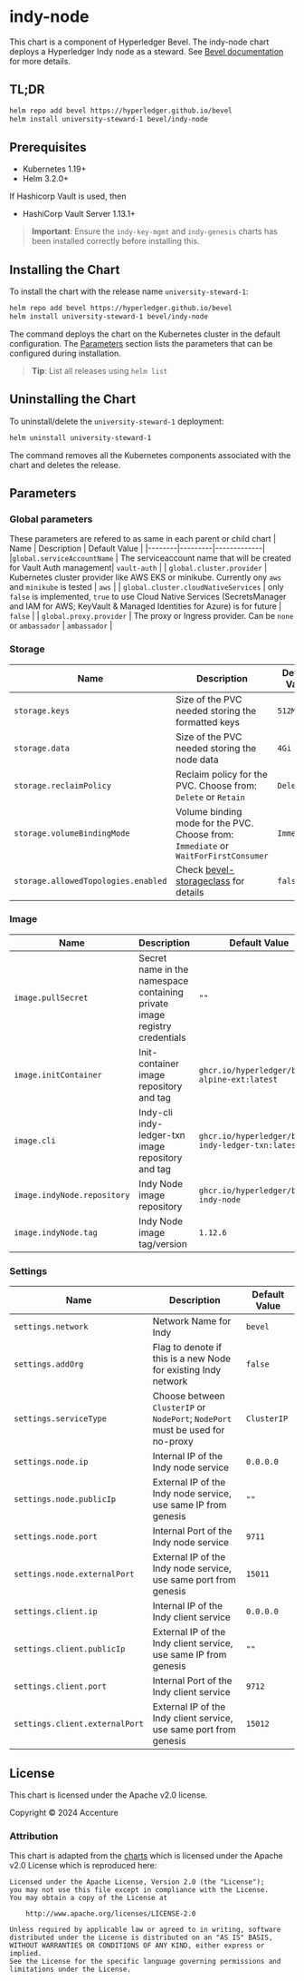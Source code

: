 [//]: # (##############################################################################################)
[//]: # (Copyright Accenture. All Rights Reserved.)
[//]: # (SPDX-License-Identifier: Apache-2.0)
[//]: # (##############################################################################################)

# indy-node

This chart is a component of Hyperledger Bevel. The indy-node chart deploys a Hyperledger Indy node as a steward. See [Bevel documentation](https://hyperledger-bevel.readthedocs.io/en/latest/) for more details.

## TL;DR

```bash
helm repo add bevel https://hyperledger.github.io/bevel
helm install university-steward-1 bevel/indy-node
```

## Prerequisites

- Kubernetes 1.19+
- Helm 3.2.0+

If Hashicorp Vault is used, then
- HashiCorp Vault Server 1.13.1+

> **Important**: Ensure the `indy-key-mgmt` and `indy-genesis` charts has been installed correctly before installing this.

## Installing the Chart

To install the chart with the release name `university-steward-1`:

```bash
helm repo add bevel https://hyperledger.github.io/bevel
helm install university-steward-1 bevel/indy-node
```

The command deploys the chart on the Kubernetes cluster in the default configuration. The [Parameters](#parameters) section lists the parameters that can be configured during installation.

> **Tip**: List all releases using `helm list`

## Uninstalling the Chart

To uninstall/delete the `university-steward-1` deployment:

```bash
helm uninstall university-steward-1
```

The command removes all the Kubernetes components associated with the chart and deletes the release.

## Parameters
### Global parameters
These parameters are refered to as same in each parent or child chart
| Name   | Description  | Default Value |
|--------|---------|-------------|
|`global.serviceAccountName` | The serviceaccount name that will be created for Vault Auth management| `vault-auth` |
| `global.cluster.provider` | Kubernetes cluster provider like AWS EKS or minikube. Currently ony `aws` and `minikube` is tested | `aws` |
| `global.cluster.cloudNativeServices` | only `false` is implemented, `true` to use Cloud Native Services (SecretsManager and IAM for AWS; KeyVault & Managed Identities for Azure) is for future  | `false`  |
| `global.proxy.provider` | The proxy or Ingress provider. Can be `none` or `ambassador` | `ambassador` |

### Storage

| Name   | Description  | Default Value |
|--------|---------|-------------|
| `storage.keys` | Size of the PVC needed storing the formatted keys  | `512Mi` |
| `storage.data` | Size of the PVC needed storing the node data  | `4Gi` |
| `storage.reclaimPolicy` | Reclaim policy for the PVC. Choose from: `Delete` or `Retain` | `Delete` |
| `storage.volumeBindingMode` | Volume binding mode for the PVC. Choose from: `Immediate` or `WaitForFirstConsumer` | `Immediate` |
| `storage.allowedTopologies.enabled` | Check [bevel-storageclass](../../../shared/charts/bevel-storageclass/README.md) for details  | `false`  |

### Image
| Name   | Description    | Default Value   |
| -------------| ---------- | --------- |
| `image.pullSecret`    | Secret name in the namespace containing private image registry credentials  | `""`            |
| `image.initContainer`   | Init-container image repository and tag  | `ghcr.io/hyperledger/bevel-alpine-ext:latest`|
| `image.cli`   | Indy-cli indy-ledger-txn image repository and tag | `ghcr.io/hyperledger/bevel-indy-ledger-txn:latest`|
| `image.indyNode.repository`  | Indy Node image repository  | `ghcr.io/hyperledger/bevel-indy-node` |
| `image.indyNode.tag`  | Indy Node image tag/version  | `1.12.6` |

### Settings

| Name   | Description  | Default Value |
|--------|---------|-------------|
| `settings.network` | Network Name for Indy  | `bevel` |
| `settings.addOrg` | Flag to denote if this is a new Node for existing Indy network  | `false` |
| `settings.serviceType` | Choose between `ClusterIP` or `NodePort`; `NodePort` must be used for no-proxy  | `ClusterIP` |
| `settings.node.ip` | Internal IP of the Indy node service  | `0.0.0.0` |
| `settings.node.publicIp` | External IP of the Indy node service, use same IP from genesis  | `""` |
| `settings.node.port` | Internal Port of the Indy node service  | `9711` |
| `settings.node.externalPort` | External IP of the Indy node service, use same port from genesis  | `15011` |
| `settings.client.ip` | Internal IP of the Indy client service  | `0.0.0.0` |
| `settings.client.publicIp` | External IP of the Indy client service, use same IP from genesis  | `""` |
| `settings.client.port` | Internal Port of the Indy client service  | `9712` |
| `settings.client.externalPort` | External IP of the Indy client service, use same port from genesis  | `15012` |

## License

This chart is licensed under the Apache v2.0 license.

Copyright &copy; 2024 Accenture

### Attribution

This chart is adapted from the [charts](https://hyperledger.github.io/bevel/) which is licensed under the Apache v2.0 License which is reproduced here:

```
Licensed under the Apache License, Version 2.0 (the "License");
you may not use this file except in compliance with the License.
You may obtain a copy of the License at

    http://www.apache.org/licenses/LICENSE-2.0

Unless required by applicable law or agreed to in writing, software
distributed under the License is distributed on an "AS IS" BASIS,
WITHOUT WARRANTIES OR CONDITIONS OF ANY KIND, either express or implied.
See the License for the specific language governing permissions and
limitations under the License.
```
